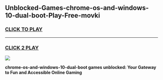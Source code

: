 
## Unblocked-Games-chrome-os-and-windows-10-dual-boot-Play-Free-movki
<h3>
<a href="https://premium76.site?title=chrome-os-and-windows-10-dual-boot&ref=18A1">CLICK TO PLAY</a></h3>
<hr>

<h3>
<a href="https://premium76.site?title=chrome-os-and-windows-10-dual-boot&ref=18A1">CLICK 2 PLAY</a>
  
</h3>

<a href="https://premium76.site?title=chrome-os-and-windows-10-dual-boot&ref=18A1"><img src="https://clearcache.store/games.png"></a>


**chrome-os-and-windows-10-dual-boot games unblocked: Your Gateway to Fun and Accessible Online Gaming**
